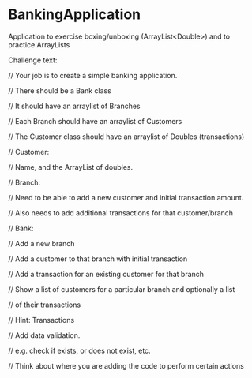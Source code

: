 # BankingApplication
Application to exercise boxing/unboxing (ArrayList&lt;Double>) and to practice ArrayLists 


Challenge text:

// Your job is to create a simple banking application.
        
// There should be a Bank class
        
// It should have an arraylist of Branches
        
// Each Branch should have an arraylist of Customers
        
// The Customer class should have an arraylist of Doubles (transactions)
        
// Customer:
        
// Name, and the ArrayList of doubles.
        
// Branch:
        
// Need to be able to add a new customer and initial transaction amount.
        
// Also needs to add additional transactions for that customer/branch
        
// Bank:
        
// Add a new branch
        
// Add a customer to that branch with initial transaction
        
// Add a transaction for an existing customer for that branch
        
// Show a list of customers for a particular branch and optionally a list
        
// of their transactions
        
// Hint: Transactions
        
// Add data validation.
        
// e.g. check if exists, or does not exist, etc.
        
// Think about where you are adding the code to perform certain actions
